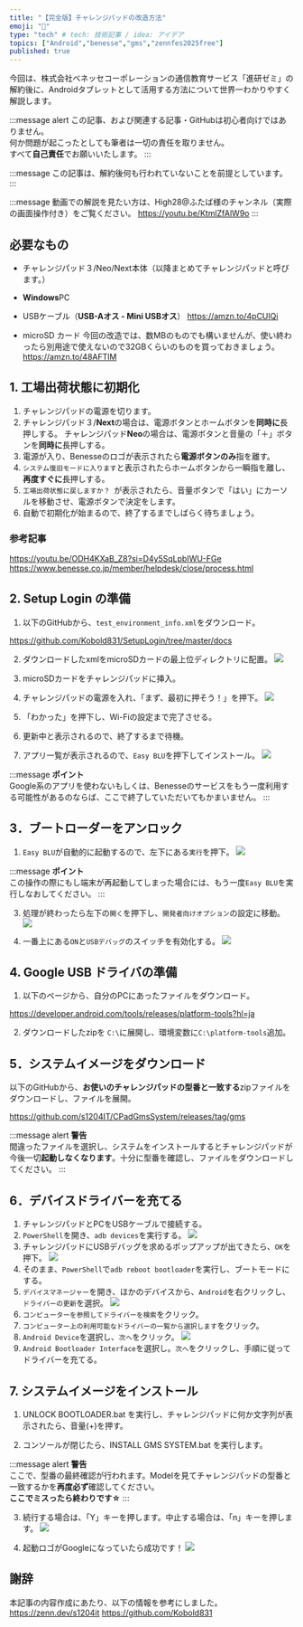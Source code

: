 ```yaml
---
title: "【完全版】チャレンジパッドの改造方法"
emoji: "📱"
type: "tech" # tech: 技術記事 / idea: アイデア
topics: ["Android","benesse","gms","zennfes2025free"]
published: true
---
```

今回は、株式会社ベネッセコーポレーションの通信教育サービス「進研ゼミ」の解約後に、Androidタブレットとして活用する方法について世界一わかりやすく解説します。

:::message alert
この記事、および関連する記事・GitHubは初心者向けではありません。\
何か問題が起こったとしても筆者は一切の責任を取りません。 \
すべて**自己責任**でお願いいたします。
:::

:::message
この記事は、解約後何も行われていないことを前提としています。
:::

:::message
動画での解説を見たい方は、High28@ふたば様のチャンネル（実際の画面操作付き）をご覧ください。
https://youtu.be/KtmlZfAlW9o
:::

## 必要なもの
- チャレンジパッド３/Neo/Next本体（以降まとめてチャレンジパッドと呼びます。）
- **Windows**PC
- USBケーブル（**USB-Aオス - Mini USBオス**）
https://amzn.to/4pCUlQi

- microSD カード
  今回の改造では、数MBのものでも構いませんが、使い終わったら別用途で使えないので32GBくらいのものを買っておきましょう。
https://amzn.to/48AFTlM



## 1. 工場出荷状態に初期化
1. チャレンジパッドの電源を切ります。
2. チャレンジパッド３/**Next**の場合は、電源ボタンとホームボタンを**同時に**長押しする。
   チャレンジパッド**Neo**の場合は、電源ボタンと音量の「＋」ボタンを**同時に**長押しする。
3. 電源が入り、Benesseのロゴが表示されたら**電源ボタンのみ**指を離す。
4. ```システム復旧モードに入ります```と表示されたらホームボタンから一瞬指を離し、**再度すぐに**長押しする。
5. ```工場出荷状態に戻しますか？ ```が表示されたら、音量ボタンで「はい」にカーソルを移動させ、電源ボタンで決定をします。
6. 自動で初期化が始まるので、終了するまでしばらく待ちましょう。

### 参考記事
https://youtu.be/ODH4KXaB_Z8?si=D4y5SqLpbIWU-FGe
https://www.benesse.co.jp/member/helpdesk/close/process.html



## 2. Setup Login の準備
1. 以下のGitHubから、```test_environment_info.xml```をダウンロード。

https://github.com/Kobold831/SetupLogin/tree/master/docs

2. ダウンロードしたxmlをmicroSDカードの最上位ディレクトリに配置。
    ![](https://github.com/kazu70/zenn-content/blob/main/imgs/test_environment_info.png?raw=true)

3. microSDカードをチャレンジパッドに挿入。

4. チャレンジパッドの電源を入れ、「まず、最初に押そう！」を押下。
    ![](https://github.com/kazu70/zenn-content/blob/main/imgs/Benesse_start.png?raw=true)

5. 「わかった」を押下し、Wi-Fiの設定まで完了させる。

6. 更新中と表示されるので、終了するまで待機。

7. アプリ一覧が表示されるので、```Easy BLU```を押下してインストール。
    ![](https://github.com/kazu70/zenn-content/blob/main/imgs/SetupLogin.png?raw=true)

:::message
**ポイント** \
Google系のアプリを使わないもしくは、Benesseのサービスをもう一度利用する可能性があるのならば、ここで終了していただいてもかまいません。
:::



## 3．ブートローダーをアンロック
1. ```Easy BLU```が自動的に起動するので、左下にある```実行```を押下。
    ![](https://github.com/kazu70/zenn-content/blob/main/imgs/EasyBLU_before.png?raw=true)

:::message
**ポイント** \
この操作の際にもし端末が再起動してしまった場合には、もう一度```Easy BLU```を実行しなおしてください。
:::

3. 処理が終わったら左下の```開く```を押下し、```開発者向けオプション```の設定に移動。
    ![](https://github.com/kazu70/zenn-content/blob/main/imgs/EasyBLU_after.png?raw=true)

4. 一番上にある```ON```と```USBデバッグ```のスイッチを有効化する。
    ![](https://github.com/kazu70/zenn-content/blob/main/imgs/android_USBDebug.png?raw=true)



## 4. Google USB ドライバの準備
1. 以下のページから、自分のPCにあったファイルをダウンロード。

https://developer.android.com/tools/releases/platform-tools?hl=ja

2. ダウンロードしたzipを ```C:\```に展開し、環境変数に```C:\platform-tools```追加。



## 5．システムイメージをダウンロード

以下のGitHubから、**お使いのチャレンジパッドの型番と一致する**zipファイルをダウンロードし、ファイルを展開。

https://github.com/s1204IT/CPadGmsSystem/releases/tag/gms

:::message alert
**警告** \
間違ったファイルを選択し、システムをインストールするとチャレンジパッドが今後一切**起動しなくなります**。十分に型番を確認し、ファイルをダウンロードしてください。
:::

## 6．デバイスドライバーを充てる
1. チャレンジパッドとPCをUSBケーブルで接続する。
2. ```PowerShell```を開き、```adb devices```を実行する。
    ![](https://github.com/kazu70/zenn-content/blob/main/imgs/adb_devices.png?raw=true)
3. チャレンジパッドにUSBデバッグを求めるポップアップが出てきたら、```OK```を押下。
    ![](https://github.com/kazu70/zenn-content/blob/main/imgs/Android_USBDebug_popup.png?raw=true)
4. そのまま、```PowerShell```で```adb reboot bootloader```を実行し、ブートモードにする。
5. ```デバイスマネージャー```を開き、ほかのデバイスから、```Android```を右クリックし、```ドライバーの更新```を選択。
   ![](https://github.com/kazu70/zenn-content/blob/main/imgs/driver.png?raw=true)
6. ```コンピューターを参照してドライバーを検索```をクリック。
7. ```コンピューター上の利用可能なドライバーの一覧から選択します```をクリック。
8. ```Android Device```を選択し、```次へ```をクリック。
    ![](https://github.com/kazu70/zenn-content/blob/main/imgs/driver2.png?raw=true)
9. ```Android Bootloader Interface```を選択し。```次へ```をクリックし、手順に従ってドライバーを充てる。



## 7. システムイメージをインストール
1. UNLOCK BOOTLOADER.bat を実行し、チャレンジパッドに何か文字列が表示されたら、音量(+)を押す。

2. コンソールが閉じたら、INSTALL GMS SYSTEM.bat を実行します。

:::message alert
**警告** \
ここで、型番の最終確認が行われます。Modelを見てチャレンジパッドの型番と一致するかを**再度必ず**確認してください。\
**ここでミスったら終わりです☆**
:::

3. 続行する場合は、「Y」キーを押します。中止する場合は、「n」キーを押します。
    ![](https://github.com/kazu70/zenn-content/blob/main/imgs/INSTALL_GMS_SYSTEM.png?raw=true) 


5. 起動ロゴがGoogleになっていたら成功です！
![](https://github.com/kazu70/zenn-content/blob/main/imgs/android_start.png?raw=true)


## 謝辞
本記事の内容作成にあたり、以下の情報を参考にしました。
https://zenn.dev/s1204it
https://github.com/Kobold831